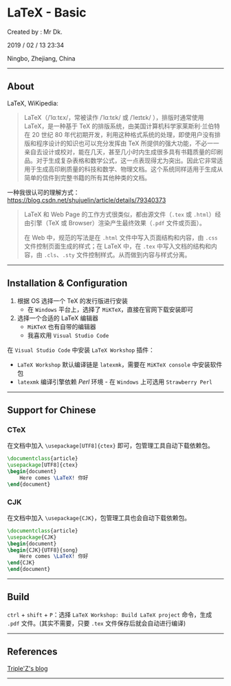 # LaTeX - Basic

Created by : Mr Dk.

2019 / 02 / 13 23:34

Ningbo, Zhejiang, China

---

## About

LaTeX, WiKipedia:

> LaTeX（/ˈlɑːtɛx/，常被读作 /ˈlɑːtɛk/ 或 /ˈleɪtɛk/ ），排版时通常使用 LaTeX，是一种基于 TeX 的排版系统，由美国计算机科学家莱斯利·兰伯特在 20 世纪 80 年代初期开发，利用这种格式系统的处理，即使用户没有排版和程序设计的知识也可以充分发挥由 TeX 所提供的强大功能，不必一一亲自去设计或校对，能在几天，甚至几小时内生成很多具有书籍质量的印刷品。对于生成复杂表格和数学公式，这一点表现得尤为突出。因此它非常适用于生成高印刷质量的科技和数学、物理文档。这个系统同样适用于生成从简单的信件到完整书籍的所有其他种类的文档。

一种我很认可的理解方式：https://blog.csdn.net/shujuelin/article/details/79340373

>  LaTeX 和 Web Page 的工作方式很类似，都由源文件（`.tex` 或 `.html`）经由引擎（TeX 或 Browser）渲染产生最终效果（`.pdf` 文件或页面）。
>
> 在 Web 中，规范的写法是在 `.html` 文件中写入页面结构和内容，由 `.css` 文件控制页面生成的样式；在 LaTeX 中，在 `.tex` 中写入文档的结构和内容，由 `.cls`、`.sty` 文件控制样式。从而做到内容与样式分离。

---

## Installation & Configuration

1. 根据 OS 选择一个 TeX 的发行版进行安装
   * 在 `Windows` 平台上，选择了 `MiKTeX`，直接在官网下载安装即可
2. 选择一个合适的 LaTeX 编辑器
   * `MiKTeX` 也有自带的编辑器
   * 我喜欢用 `Visual Studio Code`

在 `Visual Studio Code` 中安装 `LaTeX Workshop` 插件：

* `LaTeX Workshop` 默认编译链是 `latexmk`，需要在 `MiKTeX console` 中安装软件包
* `latexmk` 编译引擎依赖 *Perl* 环境 - 在 `Windows` 上可选用 `Strawberry Perl`

---

## Support for Chinese

### CTeX

在文档中加入 `\usepackage[UTF8]{ctex}` 即可，包管理工具自动下载依赖包。

```latex
\documentclass{article}
\usepackage[UTF8]{ctex}
\begin{document}
    Here comes \LaTeX! 你好
\end{document}
```

### CJK

在文档中加入 `\usepackage{CJK}`，包管理工具也会自动下载依赖包。

```latex
\documentclass{article}
\usepackage{CJK}
\begin{document}
\begin{CJK}{UTF8}{song}
    Here comes \LaTeX! 你好
\end{CJK}
\end{document}
```

---

## Build

`ctrl` + `shift` + `P`：选择 `LaTeX Workshop: Build LaTeX project` 命令，生成 `.pdf` 文件。(其实不需要，只要 `.tex` 文件保存后就会自动进行编译)

---

## References

[Triple'Z's blog](https://blog.triplez.cn/build-a-great-latex-workflow/)

---
